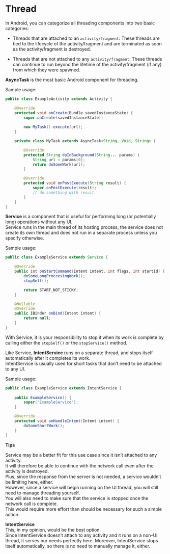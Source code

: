 # Thread   

In Android, you can categorize all threading components into two basic categories:  

- Threads that are attached to an `activity/fragment`: These threads are tied to the lifecycle of the activity/fragment and are terminated as soon as the activity/fragment is destroyed.  

- Threads that are not attached to any `activity/fragment`: These threads can continue to run beyond the lifetime of the activity/fragment (if any) from which they were spawned.  


**AsyncTask** is the most basic Android component for threading.  

Sample usage:  
```java
public class ExampleActivity extends Activity {

    @Override
    protected void onCreate(Bundle savedInstanceState) {
        super.onCreate(savedInstanceState);
        
        new MyTask().execute(url);
    }

    private class MyTask extends AsyncTask<String, Void, String> {

        @Override
        protected String doInBackground(String... params) {
            String url = params[0];
            return doSomeWork(url);
        }

        @Override
        protected void onPostExecute(String result) {
            super.onPostExecute(result);
            // do something with result 
        }
    }
}
```

**Service** is a component that is useful for performing long (or potentially long) operations without any UI.  
Service runs in the main thread of its hosting process; the service does not create its own thread and does not run in a separate process unless you specify otherwise.  

Sample usage:  
```java
public class ExampleService extends Service {

    @Override
    public int onStartCommand(Intent intent, int flags, int startId) {
        doSomeLongProccesingWork();
        stopSelf();

        return START_NOT_STICKY;
    }

    @Nullable
    @Override
    public IBinder onBind(Intent intent) {
        return null;
    }
}
```

With Service, it is your responsibility to stop it when its work is complete by calling either the `stopSelf()` or the `stopService()` method.  

Like Service, **IntentService** runs on a separate thread, and stops itself automatically after it completes its work.  
IntentService is usually used for short tasks that don’t need to be attached to any UI.  

Sample usage:  
```java
public class ExampleService extends IntentService {
    
    public ExampleService() {
        super("ExampleService");
    }

    @Override
    protected void onHandleIntent(Intent intent) {
        doSomeShortWork();
    }
}
```

**Tips**  

Service may be a better fit for this use case since it isn’t attached to any activity.  
It will therefore be able to continue with the network call even after the activity is destroyed.  
Plus, since the response from the server is not needed, a service wouldn’t be limiting here, either.  
However, since a service will begin running on the UI thread, you will still need to manage threading yourself.  
You will also need to make sure that the service is stopped once the network call is complete.  
This would require more effort than should be necessary for such a simple action.  

**IntentService**  
This, in my opinion, would be the best option.  
Since IntentService doesn’t attach to any activity and it runs on a non-UI thread, it serves our needs perfectly here. Moreover, IntentService stops itself automatically, so there is no need to manually manage it, either.  











